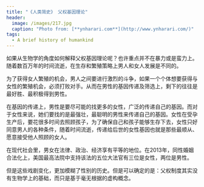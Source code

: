 ```yaml
---
title: "《人类简史》 父权基因理论"
header:
  image: /images/217.jpg
  caption: "Photo from: [**ynharari.com**](http://www.ynharari.com/)"
tags:
  - A brief history of humankind
---
```




如果从生物学的角度如何解释父权基因理论呢？也许重点并不在暴力或是蛮力上。随着数百万年的时间流逝，在生存和繁殖策略上男人和女人发展是不同的。

为了获得女人繁殖的机会，男人之间要进行激烈的斗争，如果一个个体想要获得与女性的繁殖机会，必须打败对手。从而在男性的基因传递及筛选上，剩下的往往是最好胜、最积极得到男性。

在基因的传递上，男性是要尽可能的找更多的女性，广泛的传递自己的基因。而对于女性来说，她们要找的是最强壮，最聪明的男性来传递自己的基因。女性在受孕生产后，要花很多时间去照顾孩子，为了确保自己和孩子能够生存下去，女性只好同意男人的各种条件，随着时间流逝，传递给后世的女性基因也就是那些最顺从、愿意接受他人照顾的女人。

在现代社会里，男女在法律、政治、经济享有平等的地位。在2013年，同性婚姻合法化上，美国最高法院中支持该法的五位大法官有三位是女性，两位是男性。

但是这些戏剧变化，更加模糊了性别的历史。但是可以确定的是：父权制度其实没有生物学上的基础，而只是基于毫无根据的虚构概念。
